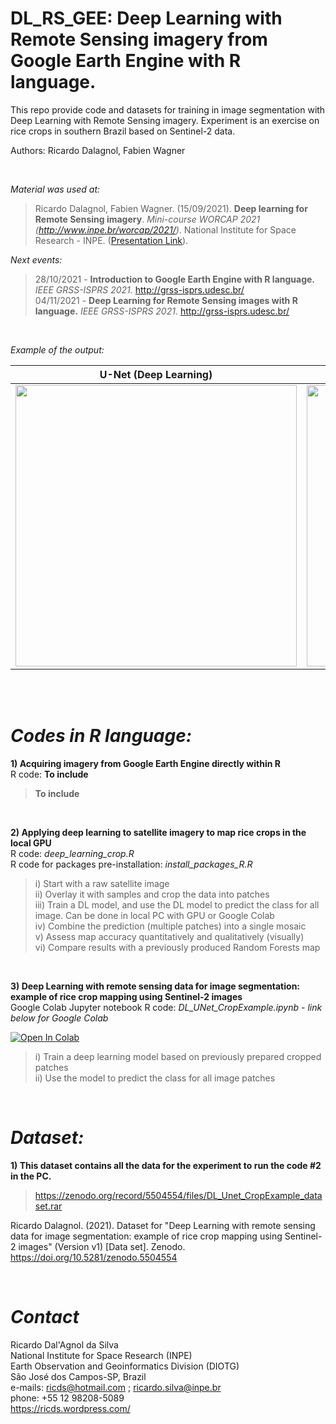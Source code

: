 # **DL_RS_GEE: Deep Learning with Remote Sensing imagery from Google Earth Engine with R language.**

This repo provide code and datasets for training in image segmentation with Deep Learning with Remote Sensing imagery. Experiment is an exercise on rice crops in southern Brazil based on Sentinel-2 data.

Authors: Ricardo Dalagnol, Fabien Wagner

<BR>

*Material was used at:*

> Ricardo Dalagnol, Fabien Wagner. (15/09/2021). **Deep learning for Remote Sensing imagery**. *Mini-course WORCAP 2021 (http://www.inpe.br/worcap/2021/)*. National Institute for Space Research - INPE. (<a href=https://github.com/ricds/DL_RS_GEE/raw/main/Minicourse_DeepLearning_v1_WORCAP.pdf>Presentation Link</a>).

*Next events:*
> 28/10/2021 - **Introduction to Google Earth Engine with R language.** *IEEE GRSS-ISPRS 2021.* http://grss-isprs.udesc.br/ <BR>
> 04/11/2021 - **Deep Learning for Remote Sensing images with R language.** *IEEE GRSS-ISPRS 2021.* http://grss-isprs.udesc.br/

<BR>

*Example of the output:*

| **U-Net (Deep Learning)**   | **Random Forests** |
| ------------- | ------------- |
| <img src="https://user-images.githubusercontent.com/9935501/133295141-52b349cc-1c4f-4306-af32-9c326bfb1b00.png" width="450" />  | <img src="https://user-images.githubusercontent.com/9935501/133295929-9cb84dd0-2d35-48cb-ba05-067b00ad6bec.png" width="450" />  |

<BR><BR>

# *Codes in R language:*
  
**1) Acquiring imagery from Google Earth Engine directly within R**
<BR>R code: **To include**
  
>**To include**
  
<BR>
  
**2) Applying deep learning to satellite imagery to map rice crops in the local GPU**
<BR>R code: *deep_learning_crop.R*
<BR>R code for packages pre-installation: *install_packages_R.R*

>i) Start with a raw satellite image<BR>
>ii) Overlay it with samples and crop the data into patches<BR>
>iii) Train a DL model, and use the DL model to predict the class for all image. Can be done in local PC with GPU or Google Colab<BR>
>iv) Combine the prediction (multiple patches) into a single mosaic<BR>
>v) Assess map accuracy quantitatively and qualitatively (visually)<BR>
>vi) Compare results with a previously produced Random Forests map<BR>

<BR>

**3) Deep Learning with remote sensing data for image segmentation: example of rice crop mapping using Sentinel-2 images**
<BR>Google Colab Jupyter notebook R code: *DL_UNet_CropExample.ipynb* - *link below for Google Colab*

<a href="https://colab.research.google.com/github/ricds/DL_RS_GEE/blob/main/DL_UNet_CropExample.ipynb">
  <img src="https://colab.research.google.com/assets/colab-badge.svg" alt="Open In Colab"/>
</a>
  
>i) Train a deep learning model based on previously prepared cropped patches<BR>
>ii) Use the model to predict the class for all image patches

<BR>

# *Dataset:*
  
**1) This dataset contains all the data for the experiment to run the code #2 in the PC.**
  
> https://zenodo.org/record/5504554/files/DL_Unet_CropExample_dataset.rar

Ricardo Dalagnol. (2021). Dataset for "Deep Learning with remote sensing data for image segmentation: example of rice crop mapping using Sentinel-2 images" (Version v1) [Data set]. Zenodo. https://doi.org/10.5281/zenodo.5504554

<BR>
  
# *Contact*
Ricardo Dal'Agnol da Silva<br>
National Institute for Space Research (INPE)<br>
Earth Observation and Geoinformatics Division (DIOTG)<br>
São José dos Campos-SP, Brazil<br>
e-mails: ricds@hotmail.com ; ricardo.silva@inpe.br<br>
phone: +55 12 98208-5089<br>
https://ricds.wordpress.com/<br>
